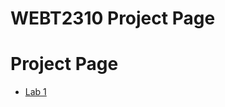 # WEBT2310 Project Page

<h1>Project Page</h1>

<ul>
<li><a href="lab1/index.html" target="_blank">Lab 1</a></li>
</ul> 